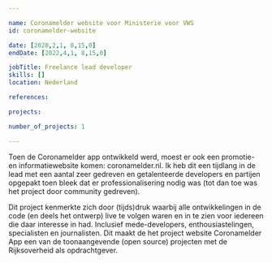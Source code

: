 ```yaml
---

name: Coronamelder website voor Ministerie voor VWS
id: coronamelder-website

date: [2020,2,1, 8,15,0]
endDate: [2022,4,1, 8,15,0]

jobTitle: Freelance lead developer
skills: []
location: Nederland

references:

projects:

number_of_projects: 1

---
```


Toen de Coronamelder app ontwikkeld werd, moest er ook een promotie- en informatiewebsite komen: coronamelder.nl.
Ik heb dit een tijdlang in de lead met een aantal zeer gedreven en getalenteerde developers en partijen opgepakt toen bleek dat er professionalisering nodig was (tot dan toe was het project door community gedreven).

Dit project kenmerkte zich door (tijds)druk waarbij alle ontwikkelingen in de code (en deels het ontwerp) live te volgen waren en in te zien voor iedereen die daar interesse in had.
Inclusief mede-developers, enthousiastelingen, specialisten en journalisten.
Dit maakt de het project website Coronamelder App een van de toonaangevende (open source) projecten met de Rijksoverheid als opdrachtgever.
